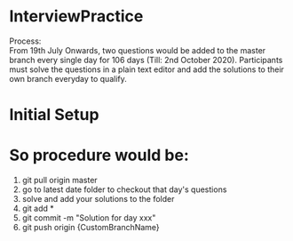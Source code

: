 # InterviewPractice
Process:  
From 19th July Onwards, two questions would be added to the master branch every single day for 106 days (Till: 2nd October 2020).
Participants must solve the questions in a plain text editor and add the solutions to their own branch everyday to qualify.

# Initial Setup


# So procedure would be:
1) git pull origin master
2) go to latest date folder to checkout that day's questions
3) solve and add your solutions to the folder
4) git add *
5) git commit -m "Solution for day xxx"
6) git push origin {CustomBranchName}
